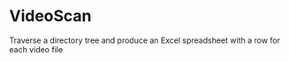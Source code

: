 # VideoScan
Traverse a directory tree and produce an Excel spreadsheet with a row for each video file
